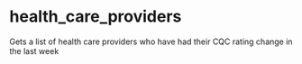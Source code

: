 # health_care_providers
Gets a list of health care providers who have had their CQC rating change in the last week

